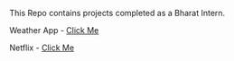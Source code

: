 This Repo contains projects completed as a Bharat Intern.


Weather App - [Click Me](https://aliji865030.github.io/bharat-intern/Task_2_(Weather_App)/) 

Netflix  - [Click Me](https://aliji865030.github.io/bharat-intern/Task_3_(Netflix)/)

